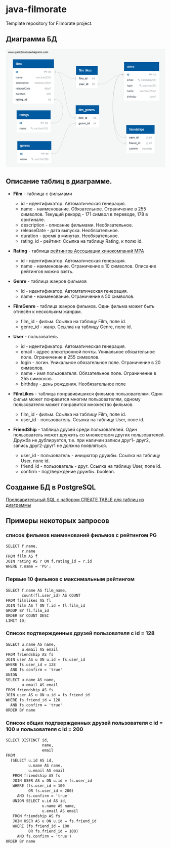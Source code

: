 # java-filmorate
Template repository for Filmorate project.

## Диаграмма БД

<img src='QuickDBD-Filmorate-After-Rename.png' alt='Диаграмма БД Filmorate' />

## Описание таблиц в диаграмме.

- **Film** - таблица с фильмами
	- id - идентификатор. Автоматическая генерация.
	- name - наименование. Обязательное. Ограничение в 255 символов. Текущий рекорд - 171 символ в переводе, 178 в оригинале.
	- description - описание фильмами. Необязательное.
	- releaseDate - дата выпуска. Необязательное.
	- duration - время в минутах. Необязательное.
	- rating_id - рейтинг. Ссылка на таблицу Rating, к полю id.
	
- **Rating** - таблица [рейтингов Ассоциации кинокомпаний MPA](https://en.wikipedia.org/wiki/Motion_Picture_Association_film_rating_system)
	- id - идентификатор. Автоматическая генерация.
	- name - наименование. Ограничение в 10 символов. Описание рейтингов можно взять.

- **Genre** - таблица жанров фильмов
	- id - идентификатор. Автомтатическая генерация.
	- name - наименование. Ограничение в 50 символов.
	
- **FilmGenre** - таблица	жанров фильмов. Один фильма может быть отнесён к нескольким жанрам.
	- film_id - фильм. Ссылка на таблицу Film, поле id.
	- genre_id - жанр. Ссылка на таблицу Genre, поле id.
	
- **User** - пользователь
	- id - идентификатор. Автоматическая генерация.
	- email - адрес элекстронной почты. Уникальное обязательное поле. Ограничение в 255 символов.
	- login - логин. Уникальное обязательное поле. Ограничение в 20 символов.
	- name - имя пользователя. Обязательное поле. Ограничение в 255 символов.
	- birthday - день рождения. Необязательное поле
	
- **FilmLikes** - таблица понравивишихся фильмов пользователям. Один фильм может понравится многим пользователям, одному пользователю может понравится множество фильмов.
	- film_id - фильм. Ссылка на таблицу Film, поле id.
	- user_id - пользователь. Ссылка на таблицу User, поле id.
	
- **FriendShip** - таблица друзей среди пользователей. Один пользователь может дружить со множеством других пользователей. Дружба не дублируется, т.е. при наличии записи друг1- друг2, запись друг2-друг1 не должна появляться.
	- user_id - пользователь - инициатор дружбы. Ссылка на таблицу User, поле id.
	- friend_id - пользователь - друг. Ссылка на таблицу User, поле id.
	- confirm - подтверждение дружбы. boolean.
	

## Создание БД в PostgreSQL	

[Предварительный SQL с набором CREATE TABLE для таблиц из диаграммы](QuickDBD-Filmorate.sql)

## Примеры некоторых запросов

### список фильмов наименований фильмов с рейтингом PG
```
SELECT f.name,
       r.name
FROM fllm AS f
JOIN rating AS r ON f.rating_id = r.id
WHERE r.name = 'PG';
```

### Первые 10 фильмов с максимальным рейтингом

```
SELECT f.name AS film_name,
       count(fl.user_id) AS COUNT
FROM filmlikes AS fl
JOIN film AS f ON f.id = fl.film_id
GROUP BY fl.film_id
ORDER BY COUNT DESC
LIMIT 10;
```

### Список подтвержденных друзей пользователя с id = 128
```
SELECT u.name AS name,
       u.email AS email
FROM friendship AS fs
JOIN user AS u ON u.id = fs.user_id
WHERE fs.user_id = 128
  AND fs.confirm = 'true'
UNION
SELECT u.name AS name,
       u.email AS email
FROM friendship AS fs
JOIN user AS u ON u.id = fs.friend_id
WHERE fs.friend_id = 128
  AND fs.confirm = 'true'
ORDER BY name
```

### Список общих подтвержденных друзей пользователя с id = 100 и пользователя с id = 200
```
SELECT DISTINCT id,
                name,
                email
FROM
  (SELECT u.id AS id,
          u.name AS name,
          u.email AS email
   FROM friendship AS fs
   JOIN USER AS u ON u.id = fs.user_id
   WHERE (fs.user_id = 100
          OR fs.user_id = 200)
     AND fs.confirm = 'true'
   UNION SELECT u.id AS id,
                u.name AS name,
                u.email AS email
   FROM friendship AS fs
   JOIN USER AS u ON u.id = fs.friend_id
   WHERE (fs.friend_id = 100
          OR fs.friend_id = 100)
     AND fs.confirm = 'true')
ORDER BY name
```
